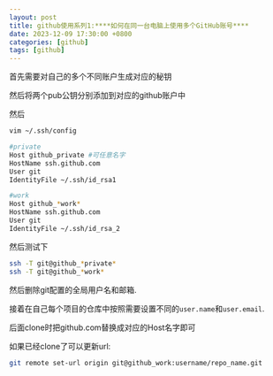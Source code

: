 ```yaml
---
layout: post
title: github使用系列1:****如何在同一台电脑上使用多个GitHub账号****
date: 2023-12-09 17:30:00 +0800
categories: [github]
tags: [github]
---
```


首先需要对自己的多个不同账户生成对应的秘钥

然后将两个pub公钥分别添加到对应的github账户中

然后

```bash
vim ~/.ssh/config

#private
Host github_private #可任意名字
HostName ssh.github.com
User git
IdentityFile ~/.ssh/id_rsa1

#work
Host github_*work*
HostName ssh.github.com
User git
IdentityFile ~/.ssh/id_rsa_2
```

然后测试下

```bash
ssh -T git@github_*private* 
ssh -T git@github_*work*
```

然后删除git配置的全局用户名和邮箱.

接着在自己每个项目的仓库中按照需要设置不同的`user.name`和`user.email`.

后面clone时把github.com替换成对应的Host名字即可

如果已经clone了可以更新url:
```bash
git remote set-url origin git@github_work:username/repo_name.git
```
